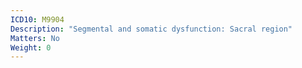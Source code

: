 ```yaml
---
ICD10: M9904
Description: "Segmental and somatic dysfunction: Sacral region"
Matters: No
Weight: 0
---
```


